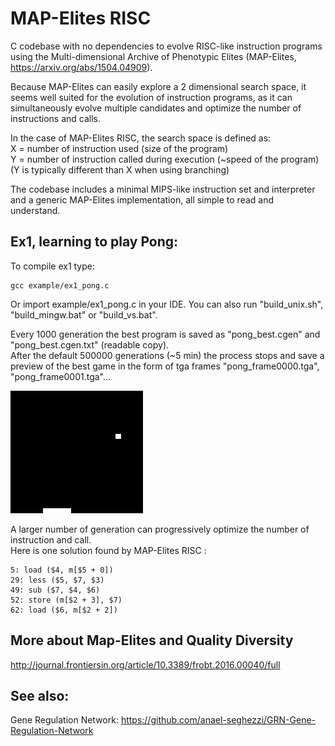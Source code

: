 MAP-Elites RISC
===============

C codebase with no dependencies to evolve RISC-like instruction programs using the Multi-dimensional Archive of Phenotypic Elites (MAP-Elites, https://arxiv.org/abs/1504.04909).

Because MAP-Elites can easily explore a 2 dimensional search space, it seems well suited for the evolution of instruction programs, as it can simultaneously evolve multiple candidates and optimize the number of instructions and calls.

In the case of MAP-Elites RISC, the search space is defined as:<br>
X = number of instruction used (size of the program)<br>
Y = number of instruction called during execution (~speed of the program)
(Y is typically different than X when using branching)

The codebase includes a minimal MIPS-like instruction set and interpreter and a generic MAP-Elites implementation, all simple to read and understand.

Ex1, learning to play Pong:
------------------------------------

To compile ex1 type:

    gcc example/ex1_pong.c

Or import example/ex1_pong.c in your IDE.
You can also run "build_unix.sh", "build_mingw.bat" or "build_vs.bat".


Every 1000 generation the best program is saved as "pong_best.cgen" and "pong_best.cgen.txt" (readable copy).<br>
After the default 500000 generations (~5 min) the process stops and save a preview of the best game in the form of tga frames "pong_frame0000.tga", "pong_frame0001.tga"...<br>

[![Ex1](https://github.com/anael-seghezzi/MAP-Elites-RISC/blob/master/example/ex1.gif)](https://github.com/anael-seghezzi/MAP-Elites-RISC/blob/master/example/ex1_pong.c)

A larger number of generation can progressively optimize the number of instruction and call.<br>
Here is one solution found by MAP-Elites RISC :

    5: load ($4, m[$5 + 0])
    29: less ($5, $7, $3)
    49: sub ($7, $4, $6)
    52: store (m[$2 + 3], $7)
    62: load ($6, m[$2 + 2])


More about Map-Elites and Quality Diversity
-------------------------------------------

http://journal.frontiersin.org/article/10.3389/frobt.2016.00040/full

See also:
---------

Gene Regulation Network: https://github.com/anael-seghezzi/GRN-Gene-Regulation-Network
